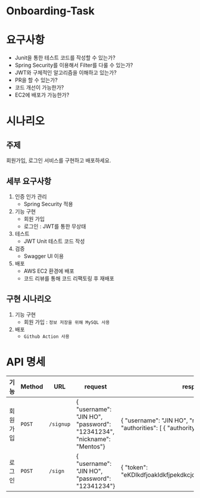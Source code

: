 # Onboarding-Task

# 요구사항

- Junit을 통한 테스트 코드를 작성할 수 있는가?
- Spring Security를 이용해서 Filter를 다룰 수 있는가?
- JWT와 구체적인 알고리즘을 이해하고 있는가?
- PR을 할 수 있는가?
- 코드 개선이 가능한가?
- EC2에 배포가 가능한가?

# 시나리오

## 주제

회원가입, 로그인 서비스를 구현하고 배포하세요.

## 세부 요구사항

1. 인증 인가 관리
    - Spring Security 적용
2. 기능 구현
    - 회원 가입
    - 로그인 : JWT를 통한 무상태
3. 테스트
    - JWT Unit 테스트 코드 작성
4. 검증
    - Swagger UI 이용
5. 배포
    - AWS EC2 환경에 배포
    - 코드 리뷰를 통해 코드 리팩토링 후 재배포

## 구현 시나리오

1. 기능 구현
   - 회원 가입 : `정보 저장을 위해 MySQL 사용`
2. 배포
   - `Github Action 사용`

# API 명세

| 기능    | Method | URL       | request                                                               | response                                                                                                    |
|-------|--------|-----------|-----------------------------------------------------------------------|-------------------------------------------------------------------------------------------------------------|
| 회원 가입 | `POST` | `/signup` | {	"username": "JIN HO",	"password": "12341234",	"nickname": "Mentos"} | {	"username": "JIN HO",	"nickname": "Mentos",	"authorities": [			{					"authorityName": "ROLE_USER"			}	]	} |
| 로그인   | `POST` | `/sign`   | {	"username": "JIN HO",	"password": "12341234"}                       | {	"token": "eKDIkdfjoakIdkfjpekdkcjdkoIOdjOKJDFOlLDKFJKL",}                                                 |

